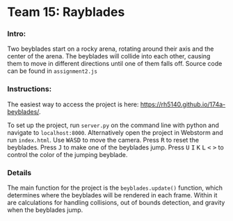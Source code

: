 # Team 15: Rayblades

### Intro:
Two beyblades start on a rocky arena, rotating around their axis and the center of the
arena. The beyblades will collide into each other, causing them to move in different
directions until one of them falls off. Source code can be found in `assignment2.js`

### Instructions:
The easiest way to access the project is here: https://rh5140.github.io/174a-beyblades/.

To set up the project, run `server.py` on the command line with python and navigate to `localhost:8000`.
Alternatively open the project in Webstorm and run `index.html`.
Use <kbd>W</kbd><kbd>A</kbd><kbd>S</kbd><kbd>D</kbd> to move the camera. Press <kbd>R</kbd> to reset the beyblades. Press <kbd>J</kbd> to make one of the
beyblades jump. Press <kbd>U</kbd> <kbd>I</kbd> <kbd>K</kbd> <kbd>L</kbd> <kbd><</kbd> <kbd>></kbd> to control the color of the jumping beyblade.

### Details
The main function for the project is the `beyblades.update()` function, which determines where the beyblades
will be rendered in each frame. Within it are calculations for handling collisions, out of bounds detection, and
gravity when the beyblades jump.
